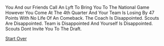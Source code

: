 You And our Friends Call An Lyft To Bring You To The National Game However You Come At The 4th Quarter And Your Team Is Losing By 47 Points With No Life Of An Comeback. The Coach Is Disappointed. Scouts Are Disappointed. Team is Disappointed And Yourself Is Disappointed. Scouts Dont Invite You To The Draft.


[Start Over](intro.md)